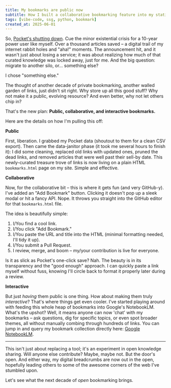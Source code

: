 ```yaml
---
title: My bookmarks are public now
subtitle: How I built a collaborative bookmarking feature into my static site
tags: [vibe-code, ssg, python, bookmark]
created_at: 2025-06-01
---
```


So, [Pocket's shutting down](https://getpocket.com/farewell). Cue the minor existential crisis for a 10-year power user like myself. Over a thousand articles saved – a digital trail of my internet rabbit holes and "aha!" moments. The announcement hit, and it wasn't just about losing a service; it was about realizing how much of that curated knowledge was locked away, just for me. And the big question: migrate to another silo, or... something else?

I chose "something else."

The thought of another decade of private bookmarking, another walled garden of links, just didn't sit right. Why store up all this good stuff? Why not make it a public, evolving resource? And even better, why not let others chip in?

That's the new plan: **Public, collaborative, and interactive bookmarks.**

Here are the details on how I'm pulling this off:

**Public**

First, liberation. I grabbed my Pocket data (shoutout to them for a clean CSV export). Then came the data-janitor phase (it took me several hours to finish it): I did some cleaning, replaced old links with updated ones, pruned the dead links, and removed articles that were well past their sell-by date. This newly-curated treasure trove of links is now living on a plain HTML `bookmarks.html` page on my site. Simple and effective.

**Collaborative**

Now, for the collaborative bit – this is where it gets fun (and very GitHub-y). I've added an "Add Bookmark" button. Clicking it doesn't pop up a sleek modal or hit a fancy API. Nope. It throws you straight into the GitHub editor for that `bookmarks.html` file.

The idea is beautifully simple:

1.  I/You find a cool link.
2.  I/You click "Add Bookmark."
3.  I/You paste the URL and title into the HTML (minimal formatting needed, I'll tidy it up).
4.  I/You submit a Pull Request.
5.  I review, merge, and boom – my/your contribution is live for everyone.

Is it as slick as Pocket's one-click save? Nah. The beauty is in its transparency and the "good enough" approach. I can quickly paste a link myself without fuss, knowing I'll circle back to format it properly later during a review.

**Interactive**

But just *having* them public is one thing. How about making them truly *interactive*? That's where things get even cooler. I've started playing around with feeding this whole heap of bookmarks into Google's NotebookLM. What's the upshot? Well, it means anyone can now 'chat' with my bookmarks – ask questions, dig for specific topics, or even spot broader themes, all without manually combing through hundreds of links.  You can jump in and query my bookmark collection directly here: [Google NotebookLM](https://notebooklm.google.com/notebook/65911a6f-ce1b-4604-bb7d-178aa88f67ea?original_referer=https%3A%2F%2Fwww.google.com%23&pli=1).

---

This isn't just about replacing a tool; it's an experiment in open knowledge sharing. Will anyone else contribute? Maybe, maybe not. But the door's open. And either way, my digital breadcrumbs are now out in the open, hopefully leading others to some of the awesome corners of the web I've stumbled upon.

Let's see what the next decade of *open* bookmarking brings.
